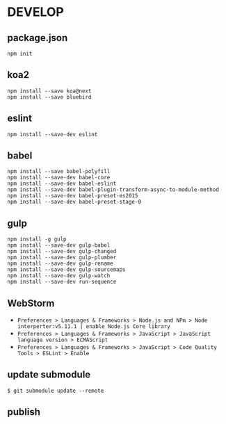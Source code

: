 # DEVELOP

## package.json

```shell
npm init
```

## koa2

```
npm install --save koa@next
npm install --save bluebird
```

## eslint

```
npm install --save-dev eslint
```

## babel

```
npm install --save babel-polyfill
npm install --save-dev babel-core
npm install --save-dev babel-eslint
npm install --save-dev babel-plugin-transform-async-to-module-method
npm install --save-dev babel-preset-es2015
npm install --save-dev babel-preset-stage-0
```

## gulp

```
npm install -g gulp
npm install --save-dev gulp-babel 
npm install --save-dev gulp-changed 
npm install --save-dev gulp-plumber
npm install --save-dev gulp-rename
npm install --save-dev gulp-sourcemaps
npm install --save-dev gulp-watch
npm install --save-dev run-sequence
```

## WebStorm

* `Preferences > Languages & Frameworks > Node.js and NPm > Node interperter:v5.11.1 | enable Node.js Core library`
* `Preferences > Languages & Frameworks > JavaScript > JavaScript language version > ECMAScript`
* `Preferences > Languages & Frameworks > JavaScript > Code Quality Tools > ESLint > Enable`

## update submodule

```
$ git submodule update --remote
```

## publish
